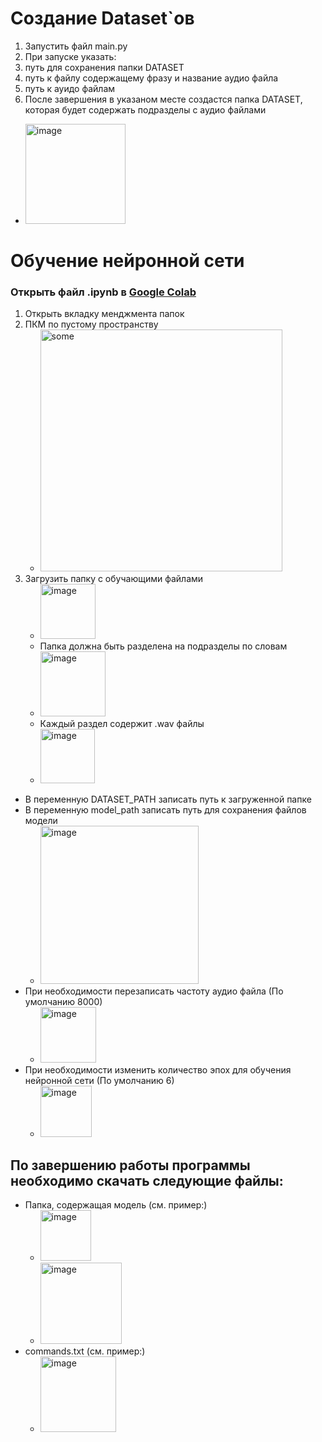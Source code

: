 # Создание Dataset`ов 
1. Запустить файл main.py
2. При запуске указать:
  1.  путь для сохранения папки DATASET
  2.  путь к файлу содержащему фразу и название аудио файла
  3.  путь к ауидо файлам
3. После завершения в указаном месте создастся папка DATASET, которая будет содержать подразделы с аудио файлами
  - <img width="160" alt="image" src="https://user-images.githubusercontent.com/91955445/177977978-ee98547f-63d6-4284-b257-3edfd4fbc105.png">

# Обучение нейронной сети
### Открыть файл .ipynb в [Google Colab](https://colab.research.google.com/)
1. Открыть вкладку менджмента папок
2. ПКМ по пустому пространству
   * <img width="387" alt="some" src="https://user-images.githubusercontent.com/91955445/177967673-4c48615c-f44e-4a33-8308-e1fb2d30abcd.png">
3. Загрузить папку с обучающими файлами
   - <img width="88" alt="image" src="https://user-images.githubusercontent.com/91955445/177975095-aad6c567-ecf0-4cc4-badf-638b131a382b.png">
   - Папка должна быть разделена на подразделы по словам
   - <img width="104" alt="image" src="https://user-images.githubusercontent.com/91955445/177975210-156e8428-c17a-4f88-b121-5ca885eb85c5.png">
   - Каждый раздел содержит .wav файлы
   - <img width="87" alt="image" src="https://user-images.githubusercontent.com/91955445/177975353-75dc9687-f2c3-45b9-bc01-7c8d5015965f.png">
   
* В переменную DATASET_PATH записать путь к загруженной папке
* В переменную model_path записать путь для сохранения файлов модели
  * <img width="253" alt="image" src="https://user-images.githubusercontent.com/91955445/177973093-d5f1e162-d618-418d-a53f-dd11628d5626.png">
* При необходимости перезаписать частоту аудио файла (По умолчанию 8000)
  * <img width="89" alt="image" src="https://user-images.githubusercontent.com/91955445/177973507-e0335c10-5ba7-4068-9f09-2565f355dd3f.png">
* При необходимости изменить количество эпох для обучения нейронной сети (По умолчанию 6)
  * <img width="82" alt="image" src="https://user-images.githubusercontent.com/91955445/177974221-7d8e9ef3-3f7a-4888-bed5-815c258295b6.png">

## По завершению работы программы необходимо скачать следующие файлы: 
 * Папка, содержащая модель (см. пример:)
    * <img width="81" alt="image" src="https://user-images.githubusercontent.com/91955445/177978109-fa04a6f3-c8d3-4610-99c2-f7b7da4eccb1.png">
    * <img width="130" alt="image" src="https://user-images.githubusercontent.com/91955445/177978089-cac52e84-6955-44ff-83ee-4ece16151ed5.png">
 * commands.txt (см. пример:)
    * <img width="121" alt="image" src="https://user-images.githubusercontent.com/91955445/177974053-05fb5909-6a9e-4d44-a95c-f3350a1bea67.png">
 




